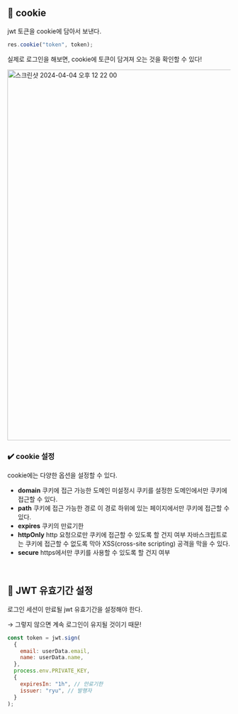 ## 📍 cookie

jwt 토큰을 cookie에 담아서 보낸다.

```jsx
res.cookie("token", token);
```

실제로 로그인을 해보면, cookie에 토큰이 담겨져 오는 것을 확인할 수 있다!

<img width="835" alt="스크린샷 2024-04-04 오후 12 22 00" src="https://github.com/JIMIN1020/dev-study-note/assets/121474189/81b6cab4-38c2-4504-8807-1d5d15c27753">

### ✔️ cookie 설정

cookie에는 다양한 옵션을 설정할 수 있다.

- **domain**
  쿠키에 접근 가능한 도메인
  미설정시 쿠키를 설정한 도메인에서만 쿠키에 접근할 수 있다.
- **path**
  쿠키에 접근 가능한 경로
  이 경로 하위에 있는 페이지에서만 쿠키에 접근할 수 있다.
- **expires**
  쿠키의 만료기한
- **httpOnly**
  http 요청으로만 쿠키에 접근할 수 있도록 할 건지 여부
  자바스크립트로는 쿠키에 접근할 수 없도록 막아 XSS(cross-site scripting) 공격을 막을 수 있다.
- **secure**
  https에서만 쿠키를 사용할 수 있도록 할 건지 여부

<br/>

## 📍 JWT 유효기간 설정

로그인 세션이 만료될 jwt 유효기간을 설정해야 한다.

→ 그렇지 않으면 계속 로그인이 유지될 것이기 때문!

```jsx
const token = jwt.sign(
  {
    email: userData.email,
    name: userData.name,
  },
  process.env.PRIVATE_KEY,
  {
    expiresIn: "1h", // 만료기한
    issuer: "ryu", // 발행자
  }
);
```
